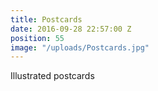 ```yaml
---
title: Postcards
date: 2016-09-28 22:57:00 Z
position: 55
image: "/uploads/Postcards.jpg"
---
```


Illustrated postcards